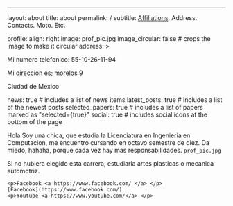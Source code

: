 ---
layout: about
title: about
permalink: /
subtitle: <a href='#'>Affiliations</a>. Address. Contacts. Moto. Etc.

profile:
  align: right
  image: prof_pic.jpg
  image_circular: false # crops the image to make it circular
  address: >
    <p>Mi numero telefonico: 55-10-26-11-94</p>
    <p>Mi direccion es; morelos 9</p>
    <p>Ciudad de Mexico</p>
    

news: true  # includes a list of news items
latest_posts: true  # includes a list of the newest posts
selected_papers: true # includes a list of papers marked as "selected={true}"
social: true  # includes social icons at the bottom of the page

Hola Soy una chica, que estudia la Licenciatura en Ingenieria en Computacion, me encuentro cursando en octavo semestre de diez. Da miedo, hahaha, porque cada vez hay mas responsabilidades. `prof_pic.jpg`

Si no hubiera elegido esta carrera, estudiaria artes plasticas o mecanica automotriz.

    <p>Facebook <a https://www.facebook.com/ </a> </p>
    [Facebook](https://www.facebook.com/)
    <p>Youtube <a https://www.youtube.com/</a> </p>

